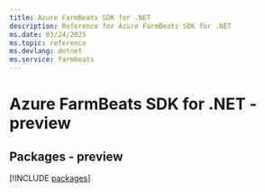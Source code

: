```yaml
---
title: Azure FarmBeats SDK for .NET
description: Reference for Azure FarmBeats SDK for .NET
ms.date: 03/24/2025
ms.topic: reference
ms.devlang: dotnet
ms.service: farmbeats
---
```

# Azure FarmBeats SDK for .NET - preview
## Packages - preview
[!INCLUDE [packages](farmbeats-index.md)]